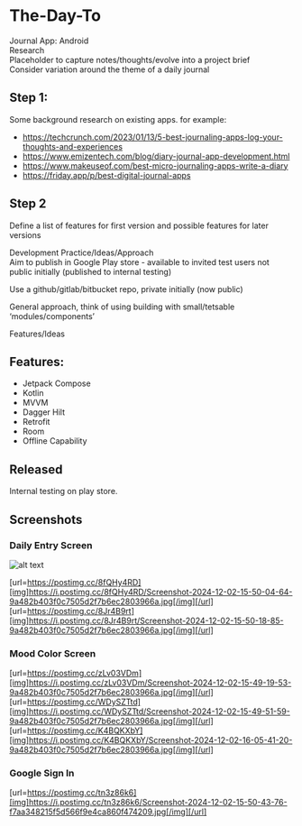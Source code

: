 # The-Day-To

Journal App: Android  
Research  
Placeholder to capture notes/thoughts/evolve into a project brief  
Consider variation around the theme of a daily journal  

## Step 1:  
Some background research on existing apps. for example:  

- https://techcrunch.com/2023/01/13/5-best-journaling-apps-log-your-thoughts-and-experiences  
- https://www.emizentech.com/blog/diary-journal-app-development.html  
- https://www.makeuseof.com/best-micro-journaling-apps-write-a-diary  
- https://friday.app/p/best-digital-journal-apps  

## Step 2  
Define a list of features for first version and possible features for later versions  

Development Practice/Ideas/Approach  
Aim to publish in Google Play store - available to invited test users not public initially (published to internal testing)  

Use a github/gitlab/bitbucket repo, private initially  (now public)

General approach, think of using building with small/tetsable ‘modules/components’  

Features/Ideas  

## Features: 
- Jetpack Compose  
- Kotlin  
- MVVM  
- Dagger Hilt  
- Retrofit  
- Room  
- Offline Capability

## Released  
Internal testing on play store.

## Screenshots

### Daily Entry Screen
![alt text]([https://github.com/[username]/[reponame]/blob/[branch]/image.jpg?raw=true](https://postimg.cc/8fQHy4RD][img]https://i.postimg.cc/8fQHy4RD/Screenshot-2024-12-02-15-50-04-64-9a482b403f0c7505d2f7b6ec2803966a.jpg))

[url=https://postimg.cc/8fQHy4RD][img]https://i.postimg.cc/8fQHy4RD/Screenshot-2024-12-02-15-50-04-64-9a482b403f0c7505d2f7b6ec2803966a.jpg[/img][/url]  
[url=https://postimg.cc/8Jr4B9rt][img]https://i.postimg.cc/8Jr4B9rt/Screenshot-2024-12-02-15-50-18-85-9a482b403f0c7505d2f7b6ec2803966a.jpg[/img][/url]


### Mood Color Screen
[url=https://postimg.cc/zLv03VDm][img]https://i.postimg.cc/zLv03VDm/Screenshot-2024-12-02-15-49-19-53-9a482b403f0c7505d2f7b6ec2803966a.jpg[/img][/url]  
[url=https://postimg.cc/WDySZTtd][img]https://i.postimg.cc/WDySZTtd/Screenshot-2024-12-02-15-49-51-59-9a482b403f0c7505d2f7b6ec2803966a.jpg[/img][/url]  
[url=https://postimg.cc/K4BQKXbY][img]https://i.postimg.cc/K4BQKXbY/Screenshot-2024-12-02-16-05-41-20-9a482b403f0c7505d2f7b6ec2803966a.jpg[/img][/url]


### Google Sign In
[url=https://postimg.cc/tn3z86k6][img]https://i.postimg.cc/tn3z86k6/Screenshot-2024-12-02-15-50-43-76-f7aa348215f5d566f9e4ca860f474209.jpg[/img][/url]
